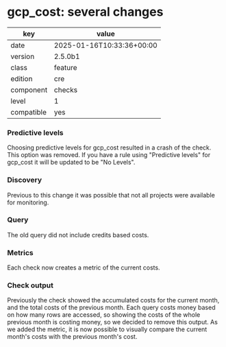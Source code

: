 [//]: # (werk v2)
# gcp_cost: several changes

key        | value
---------- | ---
date       | 2025-01-16T10:33:36+00:00
version    | 2.5.0b1
class      | feature
edition    | cre
component  | checks
level      | 1
compatible | yes


### Predictive levels

Choosing predictive levels for gcp_cost resulted in a crash of the check. This
option was removed. If you have a rule using "Predictive levels" for gcp_cost it
will be updated to be "No Levels".

### Discovery

Previous to this change it was possible that not all projects were available for
monitoring.

### Query

The old query did not include credits based costs.

### Metrics

Each check now creates a metric of the current costs.

### Check output

Previously the check showed the accumulated costs for the current month, and the
total costs of the previous month. Each query costs money based on how many rows
are accessed, so showing the costs of the whole previous month is costing money,
so we decided to remove this output. As we added the metric, it is now possible
to visually compare the current month's costs with the previous month's cost.
